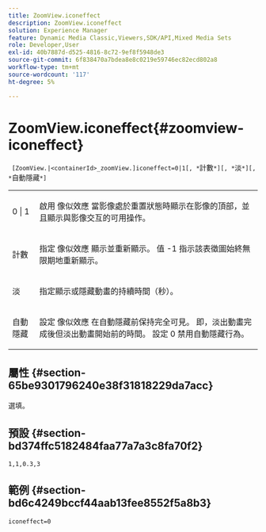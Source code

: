 ```yaml
---
title: ZoomView.iconeffect
description: ZoomView.iconeffect
solution: Experience Manager
feature: Dynamic Media Classic,Viewers,SDK/API,Mixed Media Sets
role: Developer,User
exl-id: 40b7887d-d525-4816-8c72-9ef8f5948de3
source-git-commit: 6f838470a7bdea8e8c0219e59746ec82ecd802a8
workflow-type: tm+mt
source-wordcount: '117'
ht-degree: 5%

---
```


# ZoomView.iconeffect{#zoomview-iconeffect}

` [ZoomView.|<containerId>_zoomView.]iconeffect=0|1[, *`計數`*][, *`淡`*][, *`自動隱藏`*]`

<table id="table_6CAA904E976A41BD994D8926F46F0BAF"> 
 <tbody> 
  <tr> 
   <td colname="col1"> <p> <span class="codeph"> 0 | 1</span> </p> </td> 
   <td colname="col2"> <p> 啟用 <span class="codeph"> 像似效應</span> 當影像處於重置狀態時顯示在影像的頂部，並且顯示與影像交互的可用操作。 </p> </td> 
  </tr> 
  <tr> 
   <td colname="col1"> <p> <span class="codeph"><span class="varname"> 計數</span></span> </p> </td> 
   <td colname="col2"> <p> 指定 <span class="codeph"> 像似效應</span> 顯示並重新顯示。 值 <span class="codeph"> -1</span> 指示該表徵圖始終無限期地重新顯示。 </p> </td> 
  </tr> 
  <tr> 
   <td colname="col1"> <p><span class="codeph"><span class="varname"> 淡</span></span> </p> </td> 
   <td colname="col2"> <p>指定顯示或隱藏動畫的持續時間（秒）。 </p> </td> 
  </tr> 
  <tr> 
   <td colname="col1"> <p><span class="codeph"><span class="varname"> 自動隱藏</span></span> </p> </td> 
   <td colname="col2"> <p>設定 <span class="codeph"> 像似效應</span> 在自動隱藏前保持完全可見。 即，淡出動畫完成後但淡出動畫開始前的時間。 設定 <span class="codeph"> 0</span> 禁用自動隱藏行為。 </p> </td> 
  </tr> 
 </tbody> 
</table>

## 屬性 {#section-65be9301796240e38f31818229da7acc}

選填。

## 預設 {#section-bd374ffc5182484faa77a7a3c8fa70f2}

`1,1,0.3,3`

## 範例 {#section-bd6c4249bccf44aab13fee8552f5a8b3}

`iconeffect=0`
